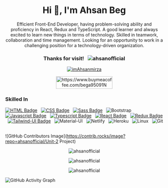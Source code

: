 <h1 align="center">Hi 👋, I'm Ahsan Beg</h1>
<p align="center">Efficient Front-End Developer, having problem-solving ability and proficiency in React, Redux and TypeScript. A good learner and always excited to learn new things in terms of technology. Skilled in teamwork, collaboration and time management. Looking for an opportunity to work in a challenging position for a technology-driven organization.</p>

<h3 align="center">Thanks for visit! &nbsp; <img src="https://komarev.com/ghpvc/?username=ahsanofficial&label=Profile%20views&color=0e75b6&style=flat"alt="ahsanofficial" /></img></h3>

<p align="center"><a href="https://twitter.com/imAhsanmirza" target="blank"><img src="https://img.shields.io/twitter/follow/imAhsanmirza?logo=twitter&style=for-the-badge" alt="imAhsanmirza" /></a></p>

<!-- <h3 align="center">Support:</h3> -->
<p align="center"><a href="https://www.buymeacoffee.com/bega95091N"> <img align="center" src="https://cdn.buymeacoffee.com/buttons/v2/default-yellow.png" height="40" width="180" alt="https://www.buymeacoffee.com/bega95091N" /></a></p>

### Skilled In 
[![HTML Badge](https://img.shields.io/badge/HTML-F06529?style=for-the-badge&labelColor=black&logo=html5&logoColor=F06529)](#)  &nbsp; 
[![CSS Badge](https://img.shields.io/badge/CSS-264DE4?style=for-the-badge&labelColor=black&logo=css3&logoColor=264DE4)](#) &nbsp; 
[![Sass Badge](https://img.shields.io/badge/Sass-CC6699?style=for-the-badge&logo=sass&logoColor=white)](#) &nbsp; 
![Bootstrap](https://img.shields.io/badge/bootstrap-602C50.svg?style=for-the-badge&labelColor=black&logo=bootstrap&logoColor=602C50) &nbsp; 
[![Javascript Badge](https://img.shields.io/badge/-Javascript-F0DB4F?style=for-the-badge&labelColor=black&logo=javascript&logoColor=F0DB4F)](#)  &nbsp; 
[![Typescript Badge](https://img.shields.io/badge/-Typescript-007ACC?style=for-the-badge&labelColor=black&logo=Typescript&logoColor=007ACC)](#)  &nbsp; 
[![React Badge](https://img.shields.io/badge/-React-61DBFB?style=for-the-badge&labelColor=black&logo=react&logoColor=61DBFB)](#) &nbsp; 
[![Redux Badge](https://img.shields.io/badge/-Redux-764ABC?style=for-the-badge&labelColor=black&logo=redux&logoColor=764ABC)](#) &nbsp; 
[![Tailwind-UI Badge](https://img.shields.io/badge/Tailwind_CSS-38B2AC?style=for-the-badge&logo=tailwind-css&logoColor=white)](#) &nbsp; 
![Material-UI](https://img.shields.io/badge/materialui-00B0FF.svg?style=for-the-badge&labelColor=black&logo=materialui&logoColor=00B0FF) &nbsp; 
![Netlify](https://img.shields.io/badge/Netlify-00C7B7?style=for-the-badge&logo=netlify&logoColor=white) &nbsp; 
![Heroku](https://img.shields.io/badge/Heroku-430098?style=for-the-badge&logo=heroku&logoColor=white) &nbsp;
![Linux](https://img.shields.io/badge/Linux-FCC624?style=for-the-badge&logo=linux&logoColor=black) &nbsp;
![Git](https://img.shields.io/badge/git-F1502F.svg?style=for-the-badge&labelColor=black&logo=git&logoColor=F1502F) &nbsp; 

![GitHub Contributors Image](https://contrib.rocks/image?repo=ahsanofficial/Unit-2 Project)

<p align="center"><img src="https://github-readme-stats.vercel.app/api/top-langs?username=ahsanofficial&show_icons=true&theme=dark&locale=en&layout=compact" alt="ahsanofficial" /></p>
<p align="center"><img src="https://github-readme-stats.vercel.app/api?username=ahsanofficial&show_icons=true&theme=dark&locale=en" alt="ahsanofficial" /></p>
<p align="center"><img src="https://github-readme-streak-stats.herokuapp.com/?user=ahsanofficial&theme=dark" alt="ahsanofficial" /></p>

<!-- ### 📫 How to reach me: [![Linkedin Badge](https://img.shields.io/badge/-LinkedIn-0e76a8?style=flat-square&labelColor=black&logo=Linkedin&logoColor=white)](https://www.linkedin.com/in/ahsan-beg-625001194) &nbsp;  -->
<!-- [![Twitter Badge](https://img.shields.io/badge/-Twitter-00acee?style=flat-square&labelColor=black&logo=Twitter&logoColor=white)](https://twitter.com/imAhsanmirza) -->

<!-- <a href="https://github.com/ahsanofficial/github-readme-activity-graph"><img alt="Ahsan's Activity Graph" src="https://activity-graph.herokuapp.com/graph?username=ahsanofficial&bg_color=1F222E&color=F8D866&line=F85D7F&point=FFFFFF&hide_border=true" /></a> -->

 ![GitHub Activity Graph](https://activity-graph.herokuapp.com/graph?username=ahsanofficial&theme=dracula&hide_border=true)

